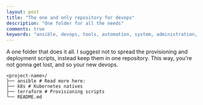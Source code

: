 ```yaml
---
layout: post
title: "The one and only repository for devops"
description: "One folder for all the needs"
comments: true
keywords: "ansible, devops, tools, automation, system, administration, cloud, aws"
---
```


A one folder that does it all.
I suggest not to spread the provisioning and deployment scripts,
instead keep them in one repository.
This way, you're not gonna get lost, and so your new devops.

```
<project-name>/
├── ansible # Read more here:
├── k8s # Kubernetes natives
├── terraform # Provisioning scripts
└── README.md
```

